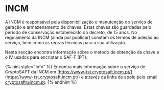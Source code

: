 # INCM

A INCM é responsável pela disponibilização e manutenção do serviço de geração e armazenamento de chaves. Estas chaves são guardadas pelo período de conservação estabelecido do decreto, de 15 anos. No regulamento da INCM \(ainda por publicar\) constam os termos de adesão ao serviço, bem como as regras técnicas para a sua utilização.

Nesta secção encontra informação sobre o método de obtenção da chave e o IV usados para encriptar o SAF-T \(PT\).

{% hint style="info" %}
Encontra mais informação sobre o serviço de CryptoSAFT da INCM em [https://www-tst.cryptosaft.incm.pt/](https://www-tst.cryptosaft.incm.pt/) e através da linha de apoio pelo email [cryptosaft@incm.pt](mailto:cryptosaft@incm.pt).
{% endhint %}

